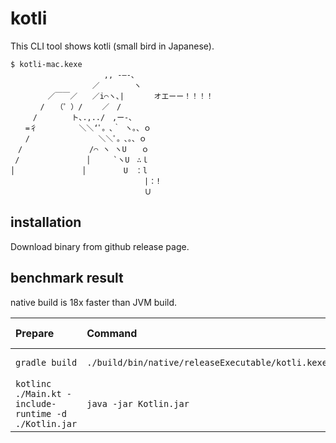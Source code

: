# kotli

This CLI tool shows kotli (small bird in Japanese).

```
$ kotli-mac.kexe
　　　　　　　　　　　　 ,, -―-、
　　　　　　　　　　　／　　　　 ヽ
　　　　　／￣￣／　　／i⌒ヽ､|　　　　オエーー！！！！
　　　　/　　（゜）/　　 ／　/
　　　/　　　　 ト､.,../　,ー-､
　　=彳　　　　　 ＼＼‘ﾟ。､｀ ヽ。、ｏ
　　/ 　 　　　　　　　＼＼ﾟ。､。、ｏ
　/　　　　　　　　　/⌒ ヽ ヽU　　ｏ
 /　　　　　　　　　│　　　`ヽU　∴ｌ
│　　　　　　　　　│　　　　　U　：l
　　　　　　　　　　　　　　　　　　|：!
　　　　　　　　　　　　　　　　　　Ｕ
```

## installation

Download binary from github release page.

## benchmark result

native build is 18x faster than JVM build.

| Prepare                                                   | Command | Mean [ms] | Min [ms] | Max [ms] | Relative |
|:----------------------------------------------------------|:---|---:|---:|---:|---:|
| `gradle build`                                            | `./build/bin/native/releaseExecutable/kotli.kexe` | 3.9 ± 1.9 | 2.7 | 20.6 | 1.00 |
| `kotlinc ./Main.kt -include-runtime -d ./Kotlin.jar`      | `java -jar Kotlin.jar` | 71.1 ± 4.2 | 67.6 | 93.7 | 1.00 |
 
